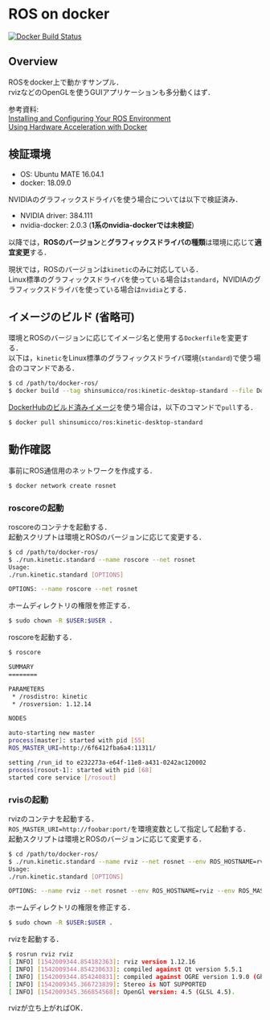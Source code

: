 # ROS on docker

[![Docker Build Status](https://img.shields.io/docker/cloud/build/shinsumicco/ros.svg)](https://hub.docker.com/r/shinsumicco/ros)

## Overview

ROSをdocker上で動かすサンプル．  
rvizなどのOpenGLを使うGUIアプリケーションも多分動くはず．

参考資料:  
[Installing and Configuring Your ROS Environment](http://wiki.ros.org/ROS/Tutorials/InstallingandConfiguringROSEnvironment)  
[Using Hardware Acceleration with Docker](http://wiki.ros.org/docker/Tutorials/Hardware%20Acceleration)

## 検証環境

- OS: Ubuntu MATE 16.04.1
- docker: 18.09.0

NVIDIAのグラフィックスドライバを使う場合については以下で検証済み．

- NVIDIA driver: 384.111
- nvidia-docker: 2.0.3 (**1系のnvidia-dockerでは未検証**)

以降では，**ROSのバージョン**と**グラフィックスドライバの種類**は環境に応じて**適宜変更**する．

現状では，ROSのバージョンは`kinetic`のみに対応している．  
Linux標準のグラフィックスドライバを使っている場合は`standard`，NVIDIAのグラフィックスドライバを使っている場合は`nvidia`とする．

## イメージのビルド (省略可)

環境とROSのバージョンに応じてイメージ名と使用する`Dockerfile`を変更する．  
以下は，`kinetic`をLinux標準のグラフィックスドライバ環境(`standard`)で使う場合のコマンドである．

```bash
$ cd /path/to/docker-ros/
$ docker build --tag shinsumicco/ros:kinetic-desktop-standard --file Dockerfile.kinetic.standard .
```

[DockerHubのビルド済みイメージ](https://hub.docker.com/r/shinsumicco/ros)を使う場合は，以下のコマンドで`pull`する．

```bash
$ docker pull shinsumicco/ros:kinetic-desktop-standard
```

## 動作確認

事前にROS通信用のネットワークを作成する．

```bash
$ docker network create rosnet
```

### roscoreの起動

roscoreのコンテナを起動する．  
起動スクリプトは環境とROSのバージョンに応じて変更する．

```bash
$ cd /path/to/docker-ros/
$ ./run.kinetic.standard --name roscore --net rosnet
Usage:
./run.kinetic.standard [OPTIONS]

OPTIONS: --name roscore --net rosnet
```

ホームディレクトリの権限を修正する．
```bash
$ sudo chown -R $USER:$USER .
```

roscoreを起動する．

```bash
$ roscore

SUMMARY
========

PARAMETERS
 * /rosdistro: kinetic
 * /rosversion: 1.12.14

NODES

auto-starting new master
process[master]: started with pid [55]
ROS_MASTER_URI=http://6f6412fba6a4:11311/

setting /run_id to e232273a-e64f-11e8-a431-0242ac120002
process[rosout-1]: started with pid [68]
started core service [/rosout]
```

### rvisの起動

rvizのコンテナを起動する．  
`ROS_MASTER_URI=http://foobar:port/`を環境変数として指定して起動する．  
起動スクリプトは環境とROSのバージョンに応じて変更する．

```bash
$ cd /path/to/docker-ros/
$ ./run.kinetic.standard --name rviz --net rosnet --env ROS_HOSTNAME=rviz --env ROS_MASTER_URI=http://6f6412fba6a4:11311/
Usage:
./run.kinetic.standard [OPTIONS]

OPTIONS: --name rviz --net rosnet --env ROS_HOSTNAME=rviz --env ROS_MASTER_URI=http://6f6412fba6a4:11311/
```

ホームディレクトリの権限を修正する．
```bash
$ sudo chown -R $USER:$USER .
```

rvizを起動する．

```bash
$ rosrun rviz rviz
[ INFO] [1542009344.854182363]: rviz version 1.12.16
[ INFO] [1542009344.854230633]: compiled against Qt version 5.5.1
[ INFO] [1542009344.854240831]: compiled against OGRE version 1.9.0 (Ghadamon)
[ INFO] [1542009345.366723839]: Stereo is NOT SUPPORTED
[ INFO] [1542009345.366854568]: OpenGl version: 4.5 (GLSL 4.5).
```

rvizが立ち上がればOK．
